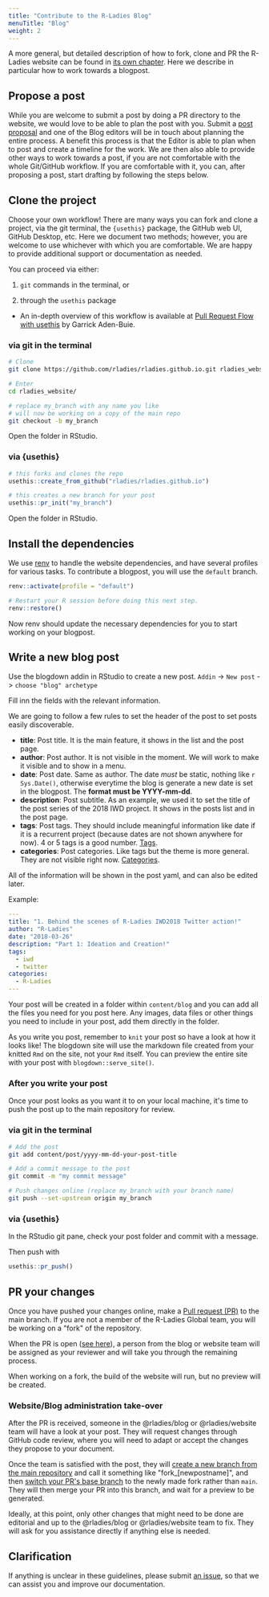 ```yaml
---
title: "Contribute to the R-Ladies Blog"
menuTitle: "Blog"
weight: 2
---
```


A more general, but detailed description of how to fork, clone and PR the R-Ladies website can be found in [its own chapter](/comm/website/fork-clone-pr).
Here we describe in particular how to work towards a blogpost.

## Propose a post

While you are welcome to submit a post by doing a PR directory to the website, we would love to be able to plan the post with you.
Submit a [post proposal](https://rladies.org/form/blog-post) and one of the Blog editors will be in touch about planning the entire process.
A benefit this process is that the Editor is able to plan when to post and create a timeline for the work.
We are then also able to provide other ways to work towards a post, if you are not comfortable with the whole Git/GitHub workflow.
If you are comfortable with it, you can, after proposing a post, start drafting by following the steps below.

## Clone the project

Choose your own workflow! There are many ways you can fork and clone a project,
via the git terminal, the `{usethis}` package, the GitHub web UI, GitHub Desktop,
etc. Here we document two methods; however, you are welcome to use whichever with
which you are comfortable. We are happy to provide additional support or documentation
as needed.

You can proceed via either:

1. `git` commands in the terminal, or

2. through the `usethis` package

- An in-depth overview of this workflow is available at
  [Pull Request Flow with usethis](https://www.garrickadenbuie.com/blog/pull-request-flow-usethis/?interactive=1&steps=) by Garrick Aden-Buie.

### via git in the terminal

```sh
# Clone
git clone https://github.com/rladies/rladies.github.io.git rladies_website

# Enter
cd rladies_website/

# replace my_branch with any name you like
# will now be working on a copy of the main repo
git checkout -b my_branch
```

Open the folder in RStudio.

### via {usethis}

```r
# this forks and clones the repo
usethis::create_from_github("rladies/rladies.github.io")

# this creates a new branch for your post
usethis::pr_init("my_branch")
```

Open the folder in RStudio.

## Install the dependencies

We use [renv](https://rstudio.github.io/renv/articles/renv.html) to handle the website dependencies, and have several profiles for various tasks.
To contribute a blogpost, you will use the `default` branch.

```r
renv::activate(profile = "default")

# Restart your R session before doing this next step.
renv::restore()
```

Now renv should update the necessary dependencies for you to start working on your blogpost.

## Write a new blog post

Use the blogdown addin in RStudio to create a new post.
`Addin` -> `New post` -> `choose "blog" archetype`

Fill inn the fields with the relevant information.

We are going to follow a few rules to set the header of the post to set posts easily discoverable.

- **title**: Post title. It is the main feature, it shows in the list and the post page.
- **author**: Post author. It is not visible in the moment. We will work to make it visible and to show in a menu.
- **date**: Post date. Same as author. The date _must_ be static, nothing like `r Sys.Date()`, otherwise everytime the blog is generate a new date is set in the blogpost. The **format must be YYYY-mm-dd**.
- **description**: Post subtitle. As an example, we used it to set the title of the post series of the 2018 IWD project. It shows in the posts list and in the post page.
- **tags**: Post tags. They should include meaningful information like date if it is a recurrent project (because dates are not shown anywhere for now). 4 or 5 tags is a good number. [Tags](https://rladies.org/tags/).
- **categories**: Post categories. Like tags but the theme is more general. They are not visible right now. [Categories](https://rladies.org/categories/).

All of the information will be shown in the post yaml, and can also be edited later.

Example:

```yaml
---
title: "1. Behind the scenes of R-Ladies IWD2018 Twitter action!"
author: "R-Ladies"
date: "2018-03-26"
description: "Part 1: Ideation and Creation!"
tags:
  - iwd
  - twitter
categories:
  - R-Ladies
---
```

Your post will be created in a folder within `content/blog` and you can add all the files you need for you post here.
Any images, data files or other things you need to include in your post, add them directly in the folder.

As you write you post, remember to `knit` your post so have a look at how it looks like!
The blogdown site will use the markdown file created from your knitted `Rmd` on the site, not your `Rmd` itself.
You can preview the entire site with your post with `blogdown::serve_site()`.

### After you write your post

Once your post looks as you want it to on your local machine, it's time to push the post
up to the main repository for review.

### via git in the terminal

```sh
# Add the post
git add content/post/yyyy-mm-dd-your-post-title

# Add a commit message to the post
git commit -m "my commit message"

# Push changes online (replace my_branch with your branch name)
git push --set-upstream origin my_branch
```

### via {usethis}

In the RStudio git pane, check your post folder and commit with a message.

Then push with

```r
usethis::pr_push()
```

## PR your changes

Once you have pushed your changes online, make a [Pull request (PR)](https://github.com/rladies/blog/pulls) to the main branch.
If you are not a member of the R-Ladies Global team, you will be working on a "fork" of the repository.

When the PR is open ([see here](https://github.com/rladies/blog/pulls)), a person from the blog or website team will be assigned as your reviewer and will take you through the remaining process.

When working on a fork, the build of the website will run, but no preview will be created.

### Website/Blog administration take-over

After the PR is received, someone in the @rladies/blog or @rladies/website team will have a look at your post.
They will request changes through GitHub code review, where you will need to adapt or accept the changes they propose to your document.

Once the team is satisfied with the post, they will [create a new branch from the main repository](https://docs.github.com/en/pull-requests/collaborating-with-pull-requests/proposing-changes-to-your-work-with-pull-requests/creating-and-deleting-branches-within-your-repository#creating-a-branch) and call it something like "fork\_[newpostname]", and then [switch your PR's base branch](https://docs.github.com/en/pull-requests/collaborating-with-pull-requests/proposing-changes-to-your-work-with-pull-requests/changing-the-base-branch-of-a-pull-request) to the newly made fork rather than `main`.
They will then merge your PR into this branch, and wait for a preview to be generated.

Ideally, at this point, only other changes that might need to be done are editorial and up to the @rladies/blog or @rladies/website team to fix.
They will ask for you assistance directly if anything else is needed.

## Clarification

If anything is unclear in these guidelines, please submit [an issue](https://github.com/rladies/blog/issues), so that we can assist you and improve our documentation.
